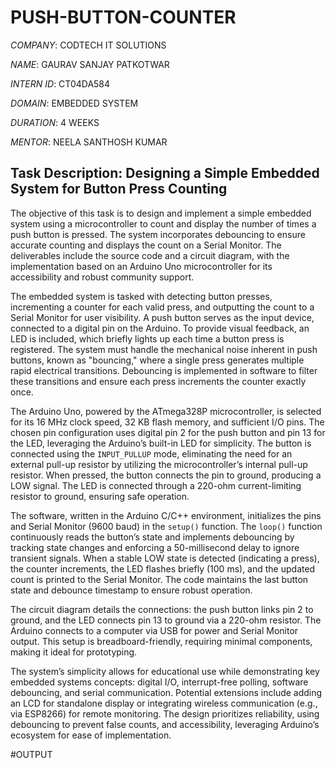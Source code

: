 # PUSH-BUTTON-COUNTER

*COMPANY*: CODTECH IT SOLUTIONS

*NAME*: GAURAV SANJAY PATKOTWAR

*INTERN ID*: CT04DA584

*DOMAIN*: EMBEDDED SYSTEM

*DURATION*: 4 WEEKS

*MENTOR*: NEELA SANTHOSH KUMAR

## Task Description: Designing a Simple Embedded System for Button Press Counting

The objective of this task is to design and implement a simple embedded system using a microcontroller to count and display the number of times a push button is pressed. The system incorporates debouncing to ensure accurate counting and displays the count on a Serial Monitor. The deliverables include the source code and a circuit diagram, with the implementation based on an Arduino Uno microcontroller for its accessibility and robust community support.

The embedded system is tasked with detecting button presses, incrementing a counter for each valid press, and outputting the count to a Serial Monitor for user visibility. A push button serves as the input device, connected to a digital pin on the Arduino. To provide visual feedback, an LED is included, which briefly lights up each time a button press is registered. The system must handle the mechanical noise inherent in push buttons, known as "bouncing," where a single press generates multiple rapid electrical transitions. Debouncing is implemented in software to filter these transitions and ensure each press increments the counter exactly once.

The Arduino Uno, powered by the ATmega328P microcontroller, is selected for its 16 MHz clock speed, 32 KB flash memory, and sufficient I/O pins. The chosen pin configuration uses digital pin 2 for the push button and pin 13 for the LED, leveraging the Arduino’s built-in LED for simplicity. The button is connected using the `INPUT_PULLUP` mode, eliminating the need for an external pull-up resistor by utilizing the microcontroller’s internal pull-up resistor. When pressed, the button connects the pin to ground, producing a LOW signal. The LED is connected through a 220-ohm current-limiting resistor to ground, ensuring safe operation.

The software, written in the Arduino C/C++ environment, initializes the pins and Serial Monitor (9600 baud) in the `setup()` function. The `loop()` function continuously reads the button’s state and implements debouncing by tracking state changes and enforcing a 50-millisecond delay to ignore transient signals. When a stable LOW state is detected (indicating a press), the counter increments, the LED flashes briefly (100 ms), and the updated count is printed to the Serial Monitor. The code maintains the last button state and debounce timestamp to ensure robust operation.

The circuit diagram details the connections: the push button links pin 2 to ground, and the LED connects pin 13 to ground via a 220-ohm resistor. The Arduino connects to a computer via USB for power and Serial Monitor output. This setup is breadboard-friendly, requiring minimal components, making it ideal for prototyping.

The system’s simplicity allows for educational use while demonstrating key embedded systems concepts: digital I/O, interrupt-free polling, software debouncing, and serial communication. Potential extensions include adding an LCD for standalone display or integrating wireless communication (e.g., via ESP8266) for remote monitoring. The design prioritizes reliability, using debouncing to prevent false counts, and accessibility, leveraging Arduino’s ecosystem for ease of implementation.

#OUTPUT

